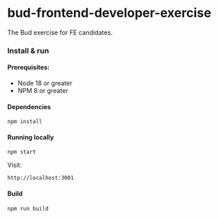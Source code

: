 # bud-frontend-developer-exercise
The Bud exercise for FE candidates.

### Install & run

#### Prerequisites:

- Node 18 or greater
- NPM 8 or greater

#### Dependencies

```
npm install
```

#### Running locally

```
npm start
```

Visit:

```
http://localhost:3001
```

#### Build

```
npm run build
```

